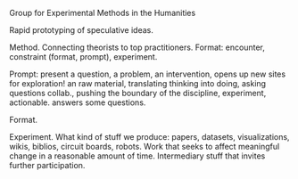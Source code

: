 Group for Experimental Methods in the Humanities

Rapid prototyping of speculative ideas.



Method. Connecting theorists to top practitioners. Format: encounter, constraint (format, prompt), experiment.

Prompt: present a question, a problem, an intervention, opens up new sites for exploration! an raw material, translating thinking into doing, asking questions collab., pushing the boundary of the discipline, experiment, actionable. answers some questions.

Format. 

Experiment. What kind of stuff we produce: papers, datasets, visualizations, wikis, biblios, circuit boards, robots. Work that seeks to affect meaningful change in a reasonable amount of time. Intermediary stuff that invites further participation. 
